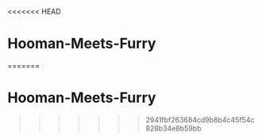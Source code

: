 <<<<<<< HEAD
# Hooman-Meets-Furry
=======
# Hooman-Meets-Furry
>>>>>>> 2941fbf263684cd9b8b4c45f54c828b34e8b59bb
